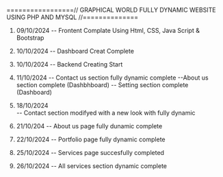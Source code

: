 =================// GRAPHICAL WORLD FULLY DYNAMIC WEBSITE USING PHP AND MYSQL //==============

1. 09/10/2024
       -- Frontent Complate Using Html, CSS, Java Script & Bootstrap


2. 10/10/2024
       -- Dashboard Creat Complete

3. 10/10/2024
       -- Backend Creating Start    


4. 11/10/2024
       -- Contact us section fully dynamic complete
       --About us section complete (Dashbhboard) 
       -- Setting section complete (Dashboard) 


5. 18/10/2024       
       -- Contact section modifyed with a new look with fully dynamic

6. 21/10/204
       -- About us page fully dunamic complete

7. 22/10/2024
       -- Portfolio page fully dynamic complete 

8. 25/10/2024
       -- Services page succesfully completed 

9. 26/10/2024
       -- All services section dynamic complete       
